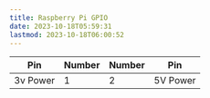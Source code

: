 ```yaml
---
title: Raspberry Pi GPIO
date: 2023-10-18T05:59:31
lastmod: 2023-10-18T06:00:52
---
```


| Pin      | Number | Number | Pin      |
| -------- | ------ | ------ | -------- |
| 3v Power | 1      | 2      | 5V Power |
